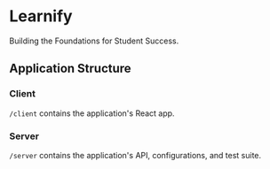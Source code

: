# Learnify
Building the Foundations for Student Success.

## Application Structure

### Client
`/client` contains the application's React app. 

### Server
`/server` contains the application's API, configurations, and test suite.
